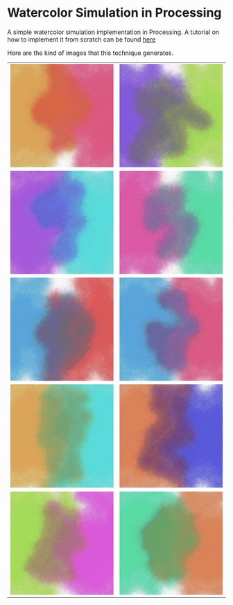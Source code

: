 # Watercolor Simulation in Processing

A simple watercolor simulation implementation in Processing. A tutorial on
how to implement it from scratch can be found
[here](http://sighack.com//post/generative-watercolor-in-processing)

Here are the kind of images that this technique generates.

|                            |                            |
|----------------------------|----------------------------|
|![](/images/1.png?raw=true) |![](/images/2.png?raw=true)
|![](/images/3.png?raw=true) |![](/images/4.png?raw=true)
|![](/images/5.png?raw=true) |![](/images/6.png?raw=true)
|![](/images/7.png?raw=true) |![](/images/8.png?raw=true)
|![](/images/9.png?raw=true) |![](/images/10.png?raw=true)

